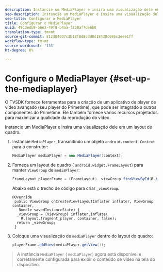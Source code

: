 ```yaml
---
description: Instancie um MediaPlayer e insira uma visualização dele em um layout de quadro.
seo-description: Instancie um MediaPlayer e insira uma visualização dele em um layout de quadro.
seo-title: Configurar o MediaPlayer
title: Configurar o MediaPlayer
uuid: 49c3edb9-b6e2-49f8-b4aa-f230af7de6b0
translation-type: tm+mt
source-git-commit: 812d04037c3b18f8d8cdd0d18430c686c3eee1ff
workflow-type: tm+mt
source-wordcount: '133'
ht-degree: 0%

---
```



# Configure o MediaPlayer {#set-up-the-mediaplayer}

O TVSDK fornece ferramentas para a criação de um aplicativo de player de vídeo avançado (seu player do Primetime), que pode ser integrado a outros componentes do Primetime. Ele também fornece vários recursos projetados para maximizar a qualidade da reprodução do vídeo.

Instancie um MediaPlayer e insira uma visualização dele em um layout de quadro.

1. Instancie `MediaPlayer`, transmitindo um objeto `android.content.Context` para o construtor:

   ```java
   MediaPlayer mediaPlayer = new MediaPlayer(context);
   ```

1. Forneça um layout de quadro ( `android.widget.FrameLayout`) para manter `ViewGroup` de `mediaPlayer`:

   ```java
   FrameLayout playerFrame = (FrameLayout) _viewGroup.findViewById(R.id.playerFrame);
   ```

   Abaixo está o trecho de código para criar `_viewGroup`.

   ```
   @Override 
    public ViewGroup onCreateView(LayoutInflater inflater, ViewGroup container, 
      Bundle savedInstanceState) { 
     _viewGroup = (ViewGroup) inflater.inflate( 
       R.layout.fragment_player, container, false); 
     return _viewGroup; 
    }
   ```

1. Coloque uma visualização de `mediaPlayer` dentro do layout do quadro:

   ```java
   playerFrame.addView(mediaPlayer.getView());
   ```

>A instância `MediaPlayer` ( `mediaPlayer`) agora está disponível e corretamente configurada para exibir o conteúdo de vídeo na tela do dispositivo.